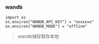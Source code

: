 ### wandb

```wandb
import os
os.environ["WANDB_API_KEY"] = "xxxxxxx"    
os.environ["WANDB_MODE"] = "offline"
```
> wandb储存暂存本地

